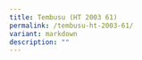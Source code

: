 ```yaml
---
title: Tembusu (HT 2003 61)
permalink: /tembusu-ht-2003-61/
variant: markdown
description: ""
---
```

